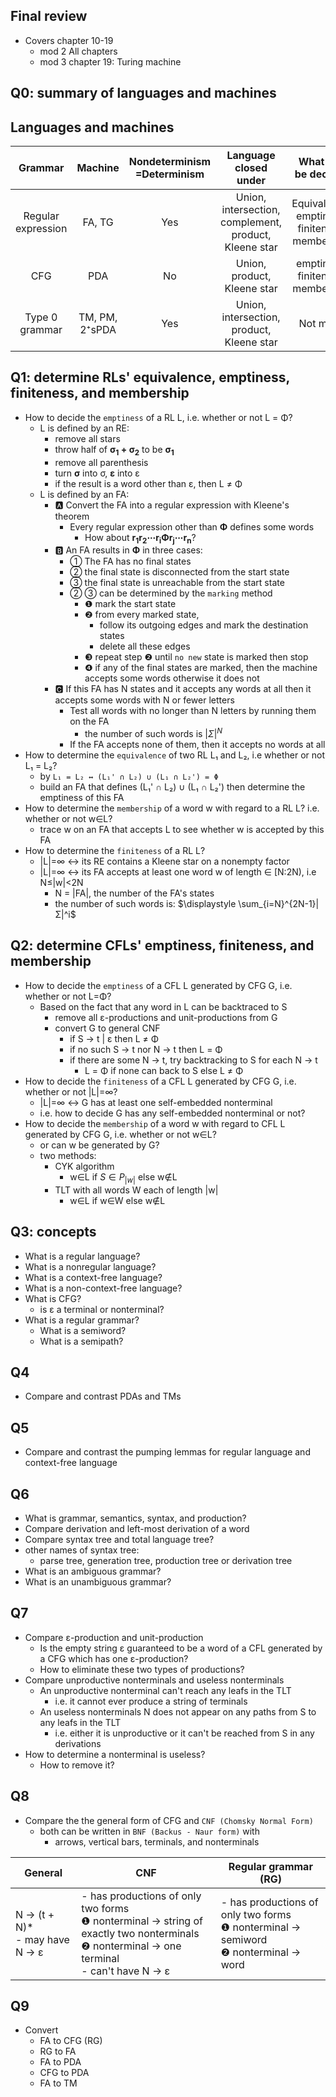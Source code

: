 Final review
---
- Covers chapter 10-19
  - mod 2 All chapters
  - mod 3 chapter 19: Turing machine


Q0: summary of languages and machines
---
Languages and machines
---
| Grammar | Machine | Nondeterminism<br>=Determinism | Language closed under | What can be decided | Application  |
|:--:|:--:|:--:|:--:|:--:|:--:|
| Regular expression | FA, TG | Yes | Union, intersection, complement, product, Kleene star | Equivalence, emptiness, finiteness, membership | Text editors, sequential circuits |
| CFG | PDA | No | Union, product, Kleene star | emptiness, finiteness, membership | programming languages, compilers |
| Type 0 grammar | TM, PM, 2⁺sPDA | Yes | Union, intersection, product, Kleene star | Not much | Computers |


Q1: determine RLs' equivalence, emptiness, finiteness, and membership
---
- How to decide the `emptiness` of a RL L, i.e. whether or not L =  Φ?
  - L is defined by an RE:
    - remove all stars
    - throw half of ${\boldsymbol{σ_1+σ_2}}$ to be ${\boldsymbol{σ_1}}$
    - remove all parenthesis
    - turn ${\boldsymbol{σ}}$ into σ, ${\boldsymbol{ε}}$ into ε
    - if the result is a word other than ε, then L ≠ Φ
  - L is defined by an FA:
    - 🅰 Convert the FA into a regular expression with Kleene's theorem
      - Every regular expression other than $\boldsymbol{Φ}$ defines some words
        - How about $\boldsymbol{r_1r_2⋯r_iΦr_j⋯r_n}$?
    - 🅱 An FA results in $\boldsymbol{Φ}$ in three cases:
      - ➀ The FA has no final states
      - ➁ the final state is disconnected from the start state
      - ➂ the final state is unreachable from the start state
      - ➁ ➂ can be determined by the `marking` method
        - ❶ mark the start state
        - ❷ from every marked state, 
          - follow its outgoing edges and mark the destination states
          - delete all these edges
        - ❸ repeat step ❷ until `no new` state is marked then stop
        - ❹ if any of the final states are marked, then the machine accepts some words otherwise it does not
    - 🅲 If this FA has N states and it accepts any words at all then it accepts some words with N or fewer letters
      - Test all words with no longer than N letters by running them on the FA
        - the number of such words is $|Σ|^N$
      -  If the FA accepts none of them, then it accepts no words at all
- How to determine the `equivalence` of two RL L₁ and L₂, i.e whether or not L₁ = L₂? 
  - by `L₁ = L₂ ↔ (L₁' ∩ L₂) ∪ (L₁ ∩ L₂') = Φ`
  - build an FA that defines (L₁' ∩ L₂) ∪ (L₁ ∩ L₂') then determine the emptiness of this FA 
- How to determine the `membership` of a word w with regard to a RL L? i.e. whether or not w∈L?
  - trace w on an FA that accepts L to see whether w is accepted by this FA
- How to determine the `finiteness` of a RL L?
  - |L|=∞ ↔ its RE contains a Kleene star on a nonempty factor
  - |L|=∞ ↔ its FA accepts at least one word w of length ∈ [N:2N), i.e N≤|w|<2N
    - N = |FA|, the number of the FA's states
    - the number of such words is: $\displaystyle \sum_{i=N}^{2N-1}|Σ|^i$

Q2: determine CFLs' emptiness, finiteness, and membership
---
- How to decide the `emptiness` of a CFL L generated by CFG G, i.e. whether or not L=Φ?
  - Based on the fact that any word in L can be backtraced to S
    - remove all ε-productions and unit-productions from G
    - convert G to general CNF
      - if S → t | ε then L ≠ Φ
      - if no such S → t nor N → t then L = Φ
      - if there are some N → t, try backtracking to S for each N → t
        - L = Φ if none can back to S else L ≠ Φ
- How to decide the `finiteness` of a CFL L generated by CFG G, i.e. whether or not |L|=∞?
  - |L|=∞ ↔ G has at least one self-embedded nonterminal
  - i.e. how to decide G has any self-embedded nonterminal or not?
- How to decide the `membership` of a word w with regard to CFL L generated by CFG G, i.e. whether or not w∈L?
  - or can w be generated by G? 
  - two methods: 
    - CYK algorithm
      - w∈L if ${ S∈P_{|w|} }$ else w∉L
    - TLT with all words W each of length |w|
      - w∈L if w∈W else w∉L


Q3: concepts
---
- What is a regular language?
- What is a nonregular language?
- What is a context-free language?
- What is a non-context-free language?
- What is CFG?
  - is ε a terminal or nonterminal?
- What is a regular grammar?
  - What is a semiword?
  - What is a semipath?  


Q4
---
- Compare and contrast PDAs and TMs


Q5
---
- Compare and contrast the pumping lemmas for regular language and context-free language


Q6
---
- What is grammar, semantics, syntax, and production?
- Compare derivation and left-most derivation of a word
- Compare syntax tree and total language tree?
- other names of syntax tree:
  - parse tree, generation tree, production tree or derivation tree
- What is an ambiguous grammar?
- What is an unambiguous grammar?


Q7
---
- Compare ε-production and unit-production
  - Is the empty string ε guaranteed to be a word of a CFL generated by a CFG which has one ε-production?
  - How to eliminate these two types of productions?
- Compare unproductive nonterminals and useless nonterminals
  - An unproductive nonterminal can't reach any leafs in the TLT
    - i.e. it cannot ever produce a string of terminals
  - An useless nonterminals N does not appear on any paths from S to any leafs in the TLT
    - i.e. either it is unproductive or it can't be reached from S in any derivations
- How to determine a nonterminal is useless?
  - How to remove it?

Q8
---
- Compare the the general form of CFG and `CNF (Chomsky Normal Form)`
  - both can be written in `BNF (Backus - Naur form)` with
    - arrows, vertical bars, termi­nals, and nonterminals 

| General |  CNF | Regular grammar (RG) |
|--|--|--|
| N → (t + N)*<br>- may have N → ε | - has productions of only two forms<br>❶ nonterminal → string of exactly two nonterminals<br>❷ nonterminal → one terminal<br>- can't have N → ε | - has productions of only two forms<br>❶ nonterminal → semiword<br>❷ nonterminal → word|


Q9
---
- Convert 
  - FA to CFG (RG)
  - RG to FA
  - FA to PDA
  - CFG to PDA
  - FA to TM
